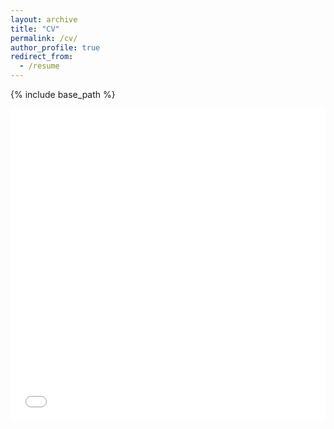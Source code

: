 ```yaml
---
layout: archive
title: "CV"
permalink: /cv/
author_profile: true
redirect_from:
  - /resume
---
```


{% include base_path %}

<iframe src="/files/pdf/CV-Jan-4-PN.pdf" width="100%" height="500" frameborder="no" border="0" marginwidth="0" marginheight="0"></iframe>
